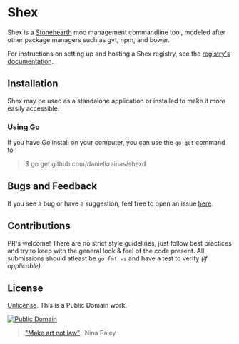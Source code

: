 # Shex

Shex is a [Stonehearth](http://stonehearth.net/) mod management commandline tool, modeled after other package managers such as gvt, npm, and bower.

For instructions on setting up and hosting a Shex registry, see the [registry's documentation](registry/README.md).

## Installation

Shex may be used as a standalone application or installed to make it more easily accessible.

### Using Go

If you have Go install on your computer, you can use the `go get` command to 

> $ go get github.com/danielkrainas/shexd

## Bugs and Feedback

If you see a bug or have a suggestion, feel free to open an issue [here](https://github.com/danielkrainas/shexd/issues).

## Contributions

PR's welcome! There are no strict style guidelines, just follow best practices and try to keep with the general look & feel of the code present. All submissions should atleast be `go fmt -s` and have a test to verify *(if applicable)*.

## License

[Unlicense](http://unlicense.org/UNLICENSE). This is a Public Domain work. 

[![Public Domain](https://licensebuttons.net/p/mark/1.0/88x31.png)](http://questioncopyright.org/promise)

> ["Make art not law"](http://questioncopyright.org/make_art_not_law_interview) -Nina Paley
